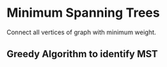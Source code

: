# Minimum Spanning Trees

Connect all vertices of graph with minimum weight.

## Greedy Algorithm to identify MST

